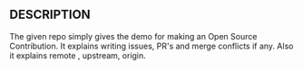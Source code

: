 ## DESCRIPTION

The given repo simply gives the demo for making an Open Source Contribution.
It explains writing issues, PR's and merge conflicts if any.
Also it explains remote , upstream, origin.